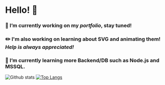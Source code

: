 # Hello! 👋

### :calendar: I’m currently working on my ***portfolio***, stay tuned!
### :pencil2: I'm also working on learning about **SVG** and animating them! *Help is always appreciated!*     
### :rocket: I’m currently learning more Backend/DB such as **Node.js** and **MSSQL**.

![Github stats](https://github-readme-stats.vercel.app/api?username=AndersErikNissen)
[![Top Langs](https://github-readme-stats.vercel.app/api/top-langs/?username=anuraghazra&layout=compact)](https://github.com/anuraghazra/github-readme-stats)



<!--
**AndersErikNissen/AndersErikNissen** is a ✨ _special_ ✨ repository because its `README.md` (this file) appears on your GitHub profile.

- 🔭 I’m currently working on ...
- 🌱 I’m currently learning Backend/DB such as Node.js and MSSQL
- 👯 I’m looking to collaborate on ...
- 🤔 I’m looking for help with ...
- 💬 Ask me about ...
- 📫 How to reach me: ...
- 😄 Pronouns: ...
- ⚡ Fun fact: ...
-->
